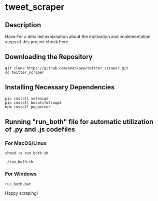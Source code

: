 # tweet_scraper
## Description
Have 
For a detailed explanation about the motivation and implementation steps of this project check here.

## Downloading the Repository

```
git clone https://github.com/onatkaya/twitter_scraper.git
cd twitter_scraper
```

## Installing Necessary Dependencies

```
pip install selenium
pip install beautifulsoup4
npm install puppeteer

```

## Running "run_both" file for automatic utilization of .py and .js codefiles 
### For MacOS/Linux
```
chmod +x run_both.sh

./run_both.sh
```
### For Windows
```
run_both.bat
```

Happy scraping!
